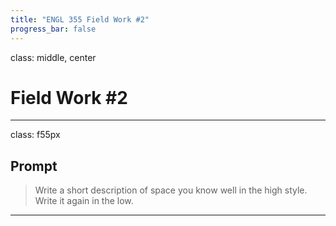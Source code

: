 ```yaml
---
title: "ENGL 355 Field Work #2"
progress_bar: false
---
```

class: middle, center

# Field Work #2
---
class: f55px

## Prompt

> Write a short description of space you know well in the high style. Write it again in the low.
---